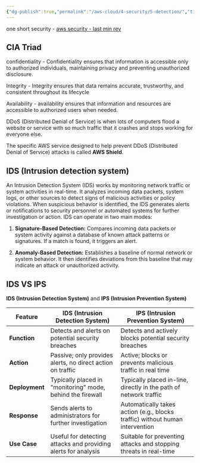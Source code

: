 ```yaml
---
{"dg-publish":true,"permalink":"/aws-cloud/4-security/5-detection/","title":"AWS Security Detection","tags":["aws","security","detection"],"created":"2024-12-13T17:42:16.365+05:30"}
---
```


one short security - [aws security - last min rev](../aws%20security%20-%20last%20min%20rev.md)
## CIA Triad

confidentiality - Confidentiality ensures that information is accessible only to authorized individuals, maintaining privacy and preventing unauthorized disclosure.

Integrity - Integrity ensures that data remains accurate, trustworthy, and consistent throughout its lifecycle

Availability - availability ensures that information and resources are accessible to authorized users when needed.

DDoS (Distributed Denial of Service) is when lots of computers flood a website or service with so much traffic that it crashes and stops working for everyone else.

The specific AWS service designed to help prevent DDoS (Distributed Denial of Service) attacks is called **AWS Shield**.

## IDS (Intrusion detection system)

An Intrusion Detection System (IDS) works by monitoring network traffic or system activities in real-time. It analyzes incoming data packets, system logs, or other sources to detect signs of malicious activities or policy violations. When suspicious behavior is identified, the IDS generates alerts or notifications to security personnel or automated systems for further investigation or action. IDS can operate in two main modes:

1. **Signature-Based Detection:** Compares incoming data packets or system activity against a database of known attack patterns or signatures. If a match is found, it triggers an alert.

2. **Anomaly-Based Detection:** Establishes a baseline of normal network or system behavior. It then identifies deviations from this baseline that may indicate an attack or unauthorized activity. 


## IDS VS IPS
**IDS (Intrusion Detection System)** and **IPS (Intrusion Prevention System)** 

| Feature        | **IDS (Intrusion Detection System)**                           | **IPS (Intrusion Prevention System)**                                        |
| -------------- | -------------------------------------------------------------- | ---------------------------------------------------------------------------- |
| **Function**   | Detects and alerts on potential security breaches              | Detects and actively blocks potential security breaches                      |
| **Action**     | Passive; only provides alerts, no direct action on traffic     | Active; blocks or prevents malicious traffic in real time                    |
| **Deployment** | Typically placed in "monitoring" mode, behind the firewall     | Typically placed in-line, directly in the path of network traffic            |
| **Response**   | Sends alerts to administrators for further investigation       | Automatically takes action (e.g., blocks traffic) without human intervention |
| **Use Case**   | Useful for detecting attacks and providing alerts for analysis | Suitable for preventing attacks and stopping threats in real-time            |

